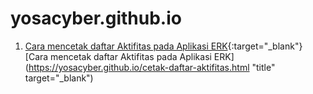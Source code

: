 # yosacyber.github.io

1. [Cara mencetak daftar Aktifitas pada Aplikasi ERK](https://yosacyber.github.io/cetak-daftar-aktifitas.html){:target="_blank"}
[Cara mencetak daftar Aktifitas pada Aplikasi ERK](https://yosacyber.github.io/cetak-daftar-aktifitas.html "title" target="_blank")
